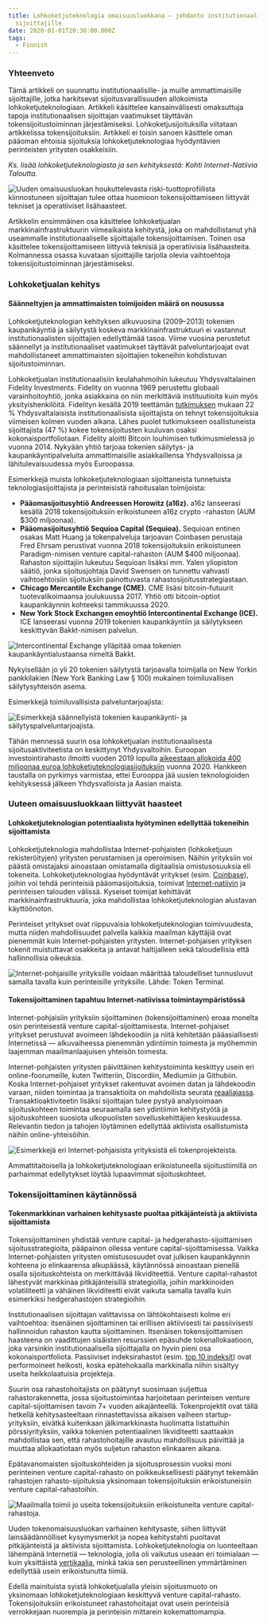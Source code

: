 ```yaml
---
title: Lohkoketjuteknologia omaisuusluokkana — johdanto institutionaalisille
  sijoittajille
date: 2020-01-01T20:30:00.000Z
tags:
  - Finnish
---
```

### Yhteenveto

Tämä artikkeli on suunnattu institutionaalisille- ja muille ammattimaisille sijoittajille, jotka harkitsevat sijoitusvarallisuuden allokoimista lohkoketjuteknologiaan. Artikkeli käsittelee kansainvälisesti omaksuttuja tapoja institutionaalisen sijoittajan vaatimukset täyttävän tokensijoitustoiminnan järjestämiseksi. Lohkoketjusijoituksilla viitataan artikkelissa tokensijoituksiin. Artikkeli ei toisin sanoen käsittele oman pääoman ehtoisia sijoituksia lohkoketjuteknologiaa hyödyntävien perinteisten yritysten osakkeisiin.

*Ks. lisää lohkoketjuteknologiasta ja sen kehityksestä: Kohti Internet-Natiivia Taloutta.*

![](/static/img/screenshot-2020-04-22-at-11.25.38.png "Uuden omaisuusluokan houkuttelevasta riski-tuottoprofiilista kiinnostuneen sijoittajan tulee ottaa huomioon tokensijoittamiseen liittyvät tekniset ja operatiiviset lisähaasteet.")

Artikkelin ensimmäinen osa käsittelee lohkoketjualan markkinainfrastruktuurin viimeaikaista kehitystä, joka on mahdollistanut yhä useammalle institutionaaliselle sijoittajalle tokensijoittamisen. Toinen osa käsittelee tokensijoittamiseen liittyviä teknisiä ja operatiivisia lisähaasteita. Kolmannessa osassa kuvataan sijoittajille tarjolla olevia vaihtoehtoja tokensijoitustoiminnan järjestämiseksi.

### Lohkoketjualan kehitys

#### Säänneltyjen ja ammattimaisten toimijoiden määrä on nousussa

Lohkoketjuteknologian kehityksen alkuvuosina (2009–2013) tokenien kaupankäyntiä ja säilytystä koskeva markkinainfrastruktuuri ei vastannut institutionaalisten sijoittajien edellyttämää tasoa. Viime vuosina perustetut säännellyt ja institutionaaliset vaatimukset täyttävät palveluntarjoajat ovat mahdollistaneet ammattimaisten sijoittajien tokeneihin kohdistuvan sijoitustoiminnan.

Lohkoketjualan institutionaalisiin keulahahmoihin lukeutuu Yhdysvaltalainen Fidelity Investments. Fidelity on vuonna 1969 perustettu globaali varainhoitoyhtiö, jonka asiakkaina on niin merkittäviä instituutioita kuin myös yksityishenkilöitä. Fidelityn kesällä 2019 teettämän [tutkimuksen](https://www.fidelity.com/bin-public/060_www_fidelity_com/documents/press-release/institutional-investments-in-digital-assets-050219.pdf) mukaan 22 % Yhdysvaltalaisista institutionaalisista sijoittajista on tehnyt tokensijoituksia viimeisen kolmen vuoden aikana. Lähes puolet tutkimukseen osallistuneista sijoittajista (47 %) kokee tokensijoitusten kuuluvan osaksi kokonaisportfoliotaan. Fidelity aloitti Bitcoin louhimisen tutkimusmielessä jo vuonna 2014. Nykyään yhtiö tarjoaa tokenien säilytys- ja kaupankäyntipalveluita ammattimaisille asiakkaillensa Yhdysvalloissa ja lähitulevaisuudessa myös Euroopassa.

Esimerkkejä muista lohkoketjuteknologiaan sijoittaneista tunnetuista teknologiasijoittajista ja perinteisistä rahoitusalan toimijoista:

* **Pääomasijoitusyhtiö Andreessen Horowitz (a16z).** a16z lanseerasi kesällä 2018 tokensijoituksiin erikoistuneen a16z crypto -rahaston (AUM $300 miljoonaa).
* **Pääomasijoitusyhtiö Sequioa Capital (Sequioa).** Sequioan entinen osakas Matt Huang ja tokenpalveluja tarjoavan Coinbasen perustaja Fred Ehrsam perustivat vuonna 2018 tokensijoituksiin erikoistuneen Paradigm-nimisen venture capital-rahaston (AUM $400 miljoonaa). Rahaston sijoittajiin lukeutuu Sequioan lisäksi mm. Yalen yliopiston säätiö, jonka sijoitusjohtaja David Swensen on tunnettu vahvasti vaihtoehtoisiin sijoituksiin painottuvasta rahastosijoitusstrategiastaan.
* **Chicago Mercantile Exchange (CME).** CME lisäsi bitcoin-futuurit tuotevalikoimaansa joulukuussa 2017. Yhtiö otti bitcoin-optiot kaupankäynnin kohteeksi tammikuussa 2020.
* **New York Stock Exchangen emoyhtiö Intercontinental Exchange (ICE).** ICE lanseerasi vuonna 2019 tokenien kaupankäyntiin ja säilytykseen keskittyvän Bakkt-nimisen palvelun.

![](/static/img/screenshot-2020-04-22-at-11.26.09.png "Intercontinental Exchange ylläpitää omaa tokenien kaupankäyntialustaansa nimeltä Bakkt.")

Nykyisellään jo yli 20 tokenien säilytystä tarjoavalla toimijalla on New Yorkin pankkilakien (New York Banking Law § 100) mukainen toimiluvallisen säilytysyhteisön asema.

Esimerkkejä toimiluvallisista palveluntarjoajista:

![](/static/img/screenshot-2020-04-22-at-11.26.29.png "Esimerkkejä säännellyistä tokenien kaupankäynti- ja säilytyspalveluntarjoajista.")

Tähän mennessä suurin osa lohkoketjualan institutionaalisesta sijoitusaktiviteetista on keskittynyt Yhdysvaltoihin. Euroopan investointirahasto ilmoitti vuoden 2019 lopulla [aikeestaan allokoida 400 miljoonaa euroa lohkoketjuteknologiasijoituksiin](https://ec.europa.eu/digital-single-market/en/news/eu-artificial-intelligence-and-blockchain-investment-fund-invest-100-million-euros-startups) vuonna 2020. Hankkeen taustalla on pyrkimys varmistaa, ettei Eurooppa jää uusien teknologioiden kehityksessä jälkeen Yhdysvalloista ja Aasian maista.

### Uuteen omaisuusluokkaan liittyvät haasteet

#### Lohkoketjuteknologian potentiaalista hyötyminen edellyttää tokeneihin sijoittamista

Lohkoketjuteknologia mahdollistaa Internet-pohjaisten (lohkoketjuun rekisteröityjen) yritysten perustamisen ja operoimisen. Näihin yrityksiin voi päästä omistajaksi ainoastaan omistamalla digitaalisia omistusosuuksia eli tokeneita. Lohkoketjuteknologiaa hyödyntävät yritykset (esim. [Coinbase](https://www.coinbase.com/)), joihin voi tehdä perinteisiä pääomasijoituksia, toimivat [Internet-natiivin](https://medium.com/@henrihyvarinen/kohti-internet-natiivia-taloutta-83edb4dde38b) ja perinteisen talouden välissä. Kyseiset toimijat kehittävät markkinainfrastruktuuria, joka mahdollistaa lohkoketjuteknologian alustavan käyttöönoton.

Perinteiset yritykset ovat riippuvaisia lohkoketjuteknologian toimivuudesta, mutta niiden mahdollisuudet palvella kaikkia maailman käyttäjiä ovat pienemmät kuin Internet-pohjaisten yritysten. Internet-pohjaisen yrityksen tokenit muistuttavat osakkeita ja antavat haltijalleen sekä taloudellisia että hallinnollisia oikeuksia.

![](/static/img/screenshot-2020-04-22-at-10.56.34.png "Internet-pohjaisille yrityksille voidaan määrittää taloudelliset tunnusluvut samalla tavalla kuin perinteisille yrityksille. Lähde: Token Terminal.")

#### Tokensijoittaminen tapahtuu Internet-natiivissa toimintaympäristössä

Internet-pohjaisiin yrityksiin sijoittaminen (tokensijoittaminen) eroaa monelta osin perinteisestä venture capital-sijoittamisesta. Internet-pohjaiset yritykset perustuvat avoimeen lähdekoodiin ja niitä kehitetään pääasiallisesti Internetissä — alkuvaiheessa pienemmän ydintiimin toimesta ja myöhemmin laajemman maailmanlaajuisen yhteisön toimesta.

Internet-pohjaisten yritysten päivittäinen kehitystoiminta keskittyy usein eri online-foorumeille, kuten Twitteriin, Discordiin, Mediumiin ja Githubiin. Koska Internet-pohjaiset yritykset rakentuvat avoimen datan ja lähdekoodin varaan, niiden toimintaa ja transaktioita on mahdollista seurata [reaaliajassa](https://etherscan.io/txsPending). Transaktioaktiviteetin lisäksi sijoittajan tulee pystyä analysoimaan sijoituskohteen toimintaa seuraamalla sen ydintiimin kehitystyötä ja sijoituskohteen suosiota ulkopuolisten sovelluskehittäjien keskuudessa. Relevantin tiedon ja tahojen löytäminen edellyttää aktiivista osallistumista näihin online-yhteisöihin.

![](/static/img/screenshot-2020-04-22-at-16.54.44.png "Esimerkkejä eri Internet-pohjaisista yrityksistä eli tokenprojekteista.")

Ammattitaitoisella ja lohkoketjuteknologiaan erikoistuneella sijoitustiimillä on parhaimmat edellytykset löytää lupaavimmat sijoituskohteet.

### Tokensijoittaminen käytännössä

#### Tokenmarkkinan varhainen kehitysaste puoltaa pitkäjänteistä ja aktiivista sijoittamista

Tokensijoittaminen yhdistää venture capital- ja hedgerahasto-sijoittamisen sijoitusstrategioita, pääpainon ollessa venture capital-sijoittamisessa. Vaikka Internet-pohjaisten yritysten omistusosuudet ovat julkisen kaupankäynnin kohteena jo elinkaarensa alkupäässä, käytännössä ainoastaan pienellä osalla sijoituskohteista on merkittävää likviditeettiä. Venture capital-rahastot lähestyvät markkinaa pitkäjänteisillä strategioilla, joihin markkinoiden volatiliteetti ja vähäinen likviditeetti eivät vaikuta samalla tavalla kuin esimerkiksi hedgerahastojen strategioihin.

Institutionaalisen sijoittajan valittavissa on lähtökohtaisesti kolme eri vaihtoehtoa: itsenäinen sijoittaminen tai erillisen aktiivisesti tai passiivisesti hallinnoidun rahaston kautta sijoittaminen. Itsenäisen tokensijoittamisen haasteena on vaadittujen sisäisten resurssien epäsuhde tokenallokaatioon, joka varsinkin institutionaalisella sijoittajalla on hyvin pieni osa kokonaisportfoliota. Passiiviset indeksirahastot (esim. [top 10 indeksit](https://www.bitwiseinvestments.com/indexes/Bitwise-10%20/)) ovat performoineet heikosti, koska epätehokaalla markkinalla niihin sisältyy useita heikkolaatuisia projekteja.

Suurin osa rahastohoitajista on päätynyt suosimaan suljettua rahastorakennetta, jossa sijoitustoimintaa harjoitetaan perinteisen venture capital-sijoittamisen tavoin 7+ vuoden aikajänteellä. Tokenprojektit ovat tällä hetkellä kehitysasteeltaan rinnastettavissa aikaisen vaiheen startup-yrityksiin, eivätkä kuitenkaan jälkimarkkinasta huolimatta listattuihin pörssiyrityksiin, vaikka tokenien potentiaalinen likviditeetti saattaakin mahdollistaa sen, että rahastohoitajille avautuu mahdollisuus päivittää ja muuttaa allokaatiotaan myös suljetun rahaston elinkaaren aikana.

Epätavanomaisten sijoituskohteiden ja sijoitusprosessin vuoksi moni perinteinen venture capital-rahasto on poikkeuksellisesti päätynyt tekemään rahastojen rahasto-sijoituksia yksinomaan tokensijoituksiin erikoistuneisiin venture capital-rahastoihin.

![](/static/img/screenshot-2020-04-22-at-11.24.52.png "Maailmalla toimii jo useita tokensijoituksiin erikoistuneita venture capital-rahastoja.")

Uuden tokenomaisuusluokan varhainen kehitysaste, siihen liittyvät lainsäädännölliset kysymysmerkit ja nopea kehitystahti puoltavat pitkäjänteistä ja aktiivista sijoittamista. Lohkoketjuteknologia on luonteeltaan lähempänä Internetiä — teknologia, jolla oli vaikutus useaan eri toimialaan — kuin yksittäistä [vertikaalia](https://pitchbook.com/blog/what-are-industry-verticals), minkä takia sen perusteellinen ymmärtäminen edellyttää usein erikoistunutta tiimiä.

Edellä mainituista syistä lohkoketjualalla yleisin sijoitusmuoto on yksinomaan lohkoketjuteknologiaan keskittyvä venture capital-rahasto. Tokensijoituksiin erikoistuneet rahastohoitajat ovat usein perinteisiä verrokkejaan nuorempia ja perinteisin mittarein kokemattomampia.